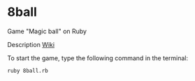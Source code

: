 # 8ball
Game "Magic ball" on Ruby

Description [Wiki](https://ru.wikipedia.org/wiki/Magic_8_ball)


To start the game, type the following command in the terminal:
```
ruby 8ball.rb
```
